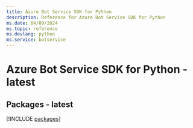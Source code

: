 ```yaml
---
title: Azure Bot Service SDK for Python
description: Reference for Azure Bot Service SDK for Python
ms.date: 04/09/2024
ms.topic: reference
ms.devlang: python
ms.service: botservice
---
```

# Azure Bot Service SDK for Python - latest
## Packages - latest
[!INCLUDE [packages](bot-service-index.md)]